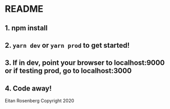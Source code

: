 # README

## 1. npm install
## 2. `yarn dev` or `yarn prod` to get started!
## 3. If in dev, point your browser to localhost:9000 or if testing prod, go to localhost:3000

## 4. Code away!

Eitan Rosenberg
Copyright 2020
